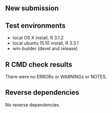 ## New submission

## Test environments
* local OS X install, R 3.1.2
* local ubuntu 15.10 install, R 3.3.1
* win-builder (devel and release)

## R CMD check results
There were no ERRORs or WARNINGs or NOTES.

## Reverse dependencies
No reverse dependencies.
